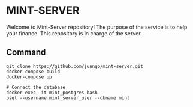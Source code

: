 # MINT-SERVER

Welcome to Mint-Server repository! The purpose of the service is to help your finance. This repository is in charge of the server.

## Command

```
git clone https://github.com/junngo/mint-server.git
docker-compose build
docker-compose up

# Connect the database
docker exec -it mint_postgres bash
psql --username mint_server_user --dbname mint
```
